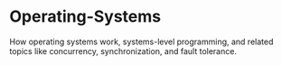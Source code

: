 # Operating-Systems
How operating systems work, systems-level programming, and related topics like concurrency, synchronization, and fault tolerance.

